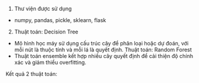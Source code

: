1. Thư viện được sử dụng

* numpy, pandas, pickle, sklearn, flask

2. Thuật toán: Decision Tree

* Mô hình học máy sử dụng cấu trúc cây để phân loại hoặc dự đoán, với mỗi nút là thuộc tính và mỗi lá là quyết định. Thuật toán: Random Forest
* Thuật toán ensemble kết hợp nhiều cây quyết định để cải thiện độ chính xác và giảm thiểu overfitting.

Kết quả 2 thuật toán:
